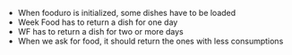 * When fooduro is initialized, some dishes have to be loaded
* Week Food has to return a dish for one day
* WF has to return a dish for two or more days
* When we ask for food, it should return the ones with less consumptions